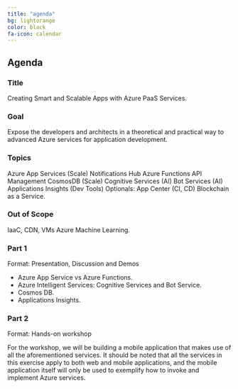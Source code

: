 ```yaml
---
title: "agenda"
bg: lightorange
color: black
fa-icon: calendar
---
```


## Agenda

### Title
Creating Smart and Scalable Apps with Azure PaaS Services.

### Goal
Expose the developers and architects in a theoretical and practical way to advanced Azure services for application development.

### Topics
Azure App Services (Scale) Notifications Hub Azure Functions API Management CosmosDB (Scale) Cognitive Services (AI) Bot Services (AI) Applications Insights (Dev Tools)  Optionals: App Center (CI, CD) Blockchain as a Service.

### Out of Scope
IaaC, CDN, VMs Azure Machine Learning.

### Part 1
Format: Presentation, Discussion and Demos

- Azure App Service vs Azure Functions.
- Azure Intelligent Services: Cognitive Services and Bot Service.
- Cosmos DB.
- Applications Insights.

### Part 2
Format: Hands-on workshop

For the workshop, we will be building a mobile application that makes use of all the aforementioned services. It should be noted that all the services in this exercise apply to both web and mobile applications, and the mobile application itself will only be used to exemplify how to invoke and implement Azure services.
